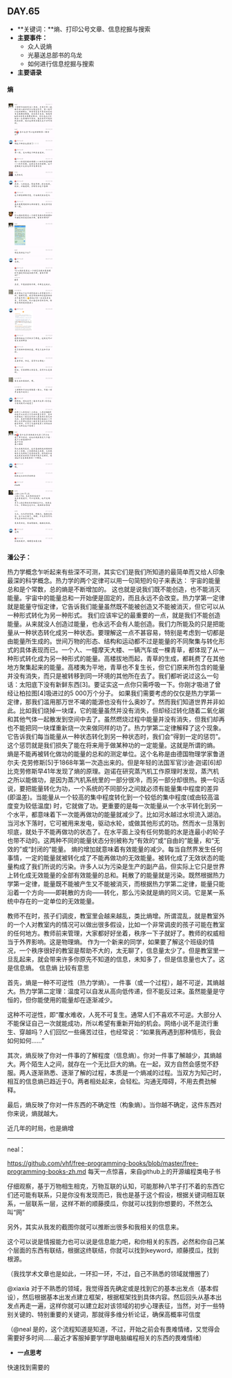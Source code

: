  ## DAY.65
+ **关键词：**熵、打印公号文章、信息挖掘与搜索
+ **主要事件：**
    + 众人说熵
    + 光墓送总部书的乌龙
    + 如何进行信息挖掘与搜索
+ **主要语录**

#### 熵


![](./_image/422672854523173864.png)

**潘公子：**

热力学概念乍听起来有些深不可测，其实它们是我们所知道的最简单而又给人印象最深的科学概念。热力学的两个定律可以用一句简短的句子来表达：
宇宙的能量总和是个常数，总的熵是不断增加的。
这也就是说我们既不能创造，也不能消灭能量。宇宙中的能量总和一开始便是固定的，而且永远不会改变。热力学第一定律就是能量守恒定律，它告诉我们能量虽然既不能被创造又不能被消灭，但它可以从一种形式转化为另一种形式。
我们应该牢记的最重要的一点，就是我们不能创造能量。从来就没人创造过能量，也永远不会有人能创造。我们力所能及的只是把能量从一种状态转化成另一种状态。要理解这一点不甚容易，特别是考虑到一切都是由能量所生成的。世间万物的形态、结构和运动都不过是能量的不同聚集与转化形式的具体表现而已。一个人、一幢摩天大楼、一辆汽车或一棵青草，都体现了从一种形式转化成为另一种形式的能量。高楼拔地而起，青草的生成，都耗费了在其他地方聚集起来的能量。高楼夷为平地，青草也不复生长，但它们原来所包含的能量并没有消失，而只是被转移到同一环境的其他所在去了。我们都听说过这么一句话：太阳底下没有新鲜东西[3]。要证实这一点你只需呼吸一下。你刚才吸进了曾经让柏拉图[4]吸进过的5 000万个分子。
如果我们需要考虑的仅仅是热力学第一定律，那我们滥用那万世不竭的能源也没有什么奥妙了。然而我们知道世界并非如此。比如我们烧掉一块煤，它的能量虽然并没有消失，但却经过转化随着二氧化碳和其他气体一起散发到空间中去了。虽然燃烧过程中能量并没有消失，但我们却再也不能把同一块煤重新烧一次来做同样的功了。热力学第二定律解释了这个现象。它告诉我们每当能量从一种状态转化到另一种状态时，我们会“得到一定的惩罚”。这个惩罚就是我们损失了能在将来用于做某种功的一定能量。这就是所谓的熵。
熵是不能再被转化做功的能量的总和的测定单位。这个名称是由德国物理学家鲁道尔夫·克劳修斯[5]于1868年第一次造出来的。但是年轻的法国军官沙迪·迦诺[6]却比克劳修斯早41年发现了熵的原理。迦诺在研究蒸汽机工作原理时发现，蒸汽机之所以能做功，是因为蒸汽机系统里的一部分很冷，而另一部分却很热。换一句话说，要把能量转化为功，一个系统的不同部分之间就必须有能量集中程度的差异(即温差)。当能量从一个较高的集中程度转化到一个较低的集中程度(或由较高温度变为较低温度) 时，它就做了功。更重要的是每一次能量从一个水平转化到另一个水平，都意味着下一次能再做功的能量就减少了。比如河水越过水坝流入湖泊。当河水下落时，它可被用来发电，驱动水轮，或做其他形式的功。然而水一旦落到坝底，就处于不能再做功的状态了。在水平面上没有任何势能的水是连最小的轮子也带不动的。这两种不同的能量状态分别被称为“有效的”或“自由的”能量，和“无效的”或“封闭的”能量。
熵的增加就意味着有效能量的减少。每当自然界发生任何事情，一定的能量就被转化成了不能再做功的无效能量。被转化成了无效状态的能量构成了我们所说的污染。许多人以为污染是生产的副产品，但实际上它只是世界上转化成无效能量的全部有效能量的总和。耗散了的能量就是污染。既然根据热力学第一定律，能量既不能被产生又不能被消灭，而根据热力学第二定律，能量只能沿着一个方向——即耗散的方向——转化，那么污染就是熵的同义词。它是某一系统中存在的一定单位的无效能量。

教师不在时，孩子们调皮，教室里会越来越乱，类比熵增。所谓混乱，就是教室外的一个人对教室内的情况可以做出很多假设，比如一个非常调皮的孩子可能在教室的任何地方。教师前来管理，大家都好好坐着，秩序一下子就好了。教师的权威相当于外界影响。这是物理熵。
作为一个新来的同学，如果要了解这个班级的情况，一个秩序很好的教室是帮助不大的，太无聊了，信息量太少了。但是教室里一旦乱起来，就会带来许多你原先不知道的信息，未知多了，但是信息量也大了。这是信息熵。
信息熵 比较有意思

首先，熵是一种不可逆性（热力学熵）。一件事（或一个过程），越不可逆，其熵越大。热力学第二定理：温度可以自发从高向低传递，但不能反过来。虽然能量是守恒的，但你能使用的能量却在逐渐减少。

这种不可逆性，即“覆水难收，人死不可复生。通常人们不喜欢不可逆。大部分人不能保证自己一次就能成功，所以希望有重新开始的机会。网络小说不是流行重生、穿越吗？人们回忆一些痛苦过往，也经常说：“如果我再遇到那种情形，我会如何如何……”

其次，熵反映了你对一件事的了解程度（信息熵）。你对一件事了解越少，其熵越大。两个陌生人之间，就存在一个无比巨大的熵。在一起，双方自然会感觉不舒服。两人逐渐熟悉、逐渐了解的过程，本质是一个熵减的过程。当双方为知己时，相互的信息熵已趋近于0。两者相处起来，会轻松。沟通无障碍，不用去费劲解释。

最后，熵反映了你对一件东西的不确定性（构象熵）。当你越不确定，这件东西对你来说，熵就越大。

近几年的时局，也是熵增

- - - - ------

neal：

https://github.com/vhf/free-programming-books/blob/master/free-programming-books-zh.md
每天一点惊喜，来自github上的开源编程类电子书

仔细观察，基于万物相生相克，万物互联的认知，可能那种八竿子打不着的东西它们还可能有联系，只是你没有发现而已，我也是基于这个假设，根据关键词相互联系，一层联系一层，这样不断的顺藤摸瓜，你就可以找到你想要的，不然怎么叫“网”

另外，其实从我发的截图你就可以推断出很多和我相关的信息来。

这个可以说是情报能力也可以说是信息能力吧，和你相关的东西，必然和你自己某个层面的东西有联结，根据这终联结，你就可以找到keyword，顺藤摸瓜，找到根源。

（我找学术文章也是如此，一环扣一环，不过，自己不熟悉的领域就懵圈了）

@xiaxia 对于不熟悉的领域，我觉得首先确定或是找到它的基本出发点（基本假设），然后根据基本出发点建立框架，根据框架找到具体内容。然后回头从基本出发点再走一遍，这样你就可以建立起对该领域的初步心理表征，当然，对于一些特别关键的、特别重要的关键词，那就得多维分析论证，确保高概率可信度

（@neal 是的，这个流程知道是知道，不过，开始之前会有畏难情绪，又觉得会需要好多时间……最近才客服掉要学学跟电脑编程相关的东西的畏难情绪）





+ **一点思考**

快速找到需要的